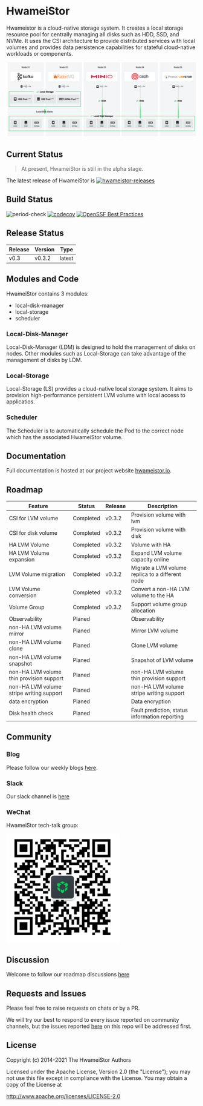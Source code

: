 # HwameiStor

Hwameistor is a cloud-native storage system. It creates a local storage resource pool for centrally managing all disks such as HDD, SSD, and NVMe. It uses the CSI architecture to provide distributed services with local volumes and provides data persistence capabilities for stateful cloud-native workloads or components.

![System architecture](docs/docs/img/architecture.png)

## Current Status
>At present, HwameiStor is still in the alpha stage.

The latest release of HwameiStor is [![hwameistor-releases](https://img.shields.io/github/v/release/hwameistor/hwameistor.svg?include_prereleases)](https://github.com/hwameistor/hwameistor/releases)
## Build Status
![period-check](https://github.com/hwameistor/hwameistor/actions/workflows/period-check.yml/badge.svg) [![codecov](https://codecov.io/gh/hwameistor/hwameistor/branch/main/graph/badge.svg?token=AWRUI46FEX)](https://codecov.io/gh/hwameistor/hwameistor) [![OpenSSF Best Practices](https://bestpractices.coreinfrastructure.org/projects/5685/badge)](https://bestpractices.coreinfrastructure.org/projects/5685)
## Release Status
| Release  | Version | Type   |    
|----------|---------|--------|
| v0.3     | v0.3.2  | latest |

## Modules and Code

HwameiStor contains 3 modules:
* local-disk-manager
* local-storage
* scheduler

### Local-Disk-Manager
Local-Disk-Manager (LDM) is designed to hold the management of disks on nodes. Other modules such as Local-Storage can take advantage of the management of disks by LDM.

### Local-Storage
Local-Storage (LS) provides a cloud-native local storage system. It aims to provision high-performance persistent LVM volume with local access to applicatios.

### Scheduler
The Scheduler is to automatically schedule the Pod to the correct node which has the associated HwameiStor volume.

## Documentation

Full documentation is hosted at our project website [hwameistor.io](https://hwameistor.io/docs/intro).

## Roadmap
| Feature                                  	| Status    	| Release 	|  Description                                     	|
|------------------------------------------	|-----------	|---------	|--------------------------------------------------	|
| CSI for LVM volume                       	| Completed 	| v0.3.2  	| Provision volume with lvm                        	|
| CSI for disk volume                      	| Completed 	| v0.3.2  	| Provision volume with disk                       	|
| HA LVM Volume                            	| Completed 	| v0.3.2  	| Volume with HA                                   	|
| HA LVM Volume expansion                  	| Completed 	| v0.3.2  	| Expand LVM volume capacity online                	|
| LVM Volume migration                     	| Completed 	| v0.3.2  	| Migrate a LVM volume replica to a different node 	|
| LVM Volume conversion                    	| Completed 	| v0.3.2  	| Convert a non-HA LVM volume to the HA            	|
| Volume Group                             	| Completed 	| v0.3.2  	| Support volume group allocation                  	|
| Observability                            	| Planed    	|         	| Observability                                    	|
| non-HA LVM volume mirror                 	| Planed    	|         	| Mirror LVM volume                                	|
| non-HA LVM volume clone                  	| Planed    	|         	| Clone LVM volume                                 	|
| non-HA LVM volume snapshot               	| Planed    	|         	| Snapshot of LVM volume                           	|
| non-HA LVM volume thin provision support 	| Planed    	|         	| non-HA LVM volume thin provision support         	|
| non-HA LVM volume stripe writing support 	| Planed    	|         	| non-HA LVM volume stripe writing support         	|
| data encryption                          	| Planed    	|         	| Data encryption                                  	|
| Disk health check                        	| Planed    	|         	| Fault prediction, status information reporting   	|


## Community

### Blog

Please follow our weekly blogs [here](https://hwameistor.io/blog).

### Slack

Our slack channel is [here](https://join.slack.com/t/hwameistor/shared_invite/zt-1dkabcq2c-KIRBJDBc_GgZZfeLrooK6g)

### WeChat
HwameiStor tech-talk group:

![QR code for Wechat](./docs/docs/img/wechat.png)

## Discussion

Welcome to follow our roadmap discussions [here](https://github.com/hwameistor/hwameistor/discussions)

## Requests and Issues

Please feel free to raise requests on chats or by a PR.  

We will try our best to respond to every issue reported on community channels, but the issues reported [here](https://github.com/hwameistor/hwameistor/discussions) on this repo will be addressed first.

## License

Copyright (c) 2014-2021 The HwameiStor Authors

Licensed under the Apache License, Version 2.0 (the "License"); you may not use this file except in compliance with the License. You may obtain a copy of the License at

http://www.apache.org/licenses/LICENSE-2.0